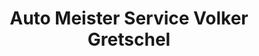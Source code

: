 ---
title: "Auto Meister Service Volker Gretschel"
url: /demitz-thumitz/auto-meister-service-volker-gretschel/
shop: Autowerkstatt
---